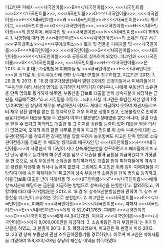 피고인은 피해자 <<<내국인이름>>>B<<</내국인이름>>>, <<<내국인이름>>>C<<</내국인이름>>>, <<<내국인이름>>>D<<</내국인이름>>>, <<<내국인이름>>>E<<</내국인이름>>>과 <<<내국인이름>>>F<<</내국인이름>>>의 계모이고, <<<내국인이름>>>G<<</내국인이름>>>, <<<내국인이름>>>H<<</내국인이름>>>의 친모이며, 배우자인 망 <<<내국인이름>>>I<<</내국인이름>>>이 1998. 4. 1. 사망함에 따라 망 <<<내국인이름>>>I<<</내국인이름>>>의 소유인 대구 서구 <<<구아래주소>>>J<<</구아래주소>>> 토지 및 건물을 피해자들 및 <<<내국인이름>>>F<<</내국인이름>>>, <<<내국인이름>>>G<<</내국인이름>>>, <<<내국인이름>>>H<<</내국인이름>>>과 공동으로 상속하게 되었다.
피고인과 <<<내국인이름>>>G<<</내국인이름>>>, <<<내국인이름>>>H<<</내국인이름>>>은 2013. 4. 5.경 대구가정법원에 피해자들 및 <<<내국인이름>>>F<<</내국인이름>>>을 상대로 위 상속 부동산에 관한 상속재산분할을 청구하였고, 피고인은 2013. 7. 26.경 및 2013. 8. 16.경 대구가정법원에서 열린 2차례의 조정기일에서 피해자들에게 "부동산을 여러 사람의 명의로 등기하면 처분하기가 어려우니, 나에게 부동산의 소유권을 단독 명의로 등기하게 해주면, 부동산을 담보로 대출을 받아 상속지분에 해당하는 금원을 지급해주겠다"라고 거짓말을 하였다.
그러나 사실 피고인은 특별한 재산 없이 1억 1,229여만 원 상당의 채무를 부담하면서 이자도 제대로 지급하지 못하여 채권자들로부터 채무 상환 압박을 받는 등 경제적으로 매우 어려운 상황이었고, 신용불량으로 인하여 금융기관에서 대출을 받을 수 있을지 여부가 불분명한 상태였을 뿐만 아니라, 설령 대출을 받을 수 있다고 하더라도 대출금 및 그 이자를 상환할 능력이 없어 대출을 받을 의사가 없었으며, 오히려 위와 같은 채무로 인하여 피고인 명의로 위 상속 부동산에 대한 소유권이전등기를 경료하면 강제집행을 당할 우려가 농후함에도 피고인 단독 명의로 소유권이전등기를 경료한 후 매도할 생각으로 배우자인 망 <<<내국인이름>>>I<<</내국인이름>>>이 사망한지 약 15년이 지나 상속재산분할을 청구하면서 피해자들에게 피고인 단독 명의로 등기하게 해주면 이를 담보로 대출을 받아 금원을 지급하겠다고 거짓말을 한 것으로, 상속 부동산의 소유권을 취득하더라도 대출을 받아 피해자들에게 약속대로 금원을 지급해 줄 의사나 능력이 없었다.
그럼에도 피고인은 위와 같이 피해자들을 기망하여 이에 속은 피해자들과 '피고인이 상속 부동산의 소유권을 단독 명의로 등기하고, 이를 담보로 대출을 받아 피해자들 및 <<<내국인이름>>>F<<</내국인이름>>>에게 상속지분에 해당하는 금원을 지급하는 방법으로 상속재산을 분할한다'고 합의하였고, 위 합의에 따라 대구가정법원은 2013. 8. 19.경 위 상속재산분할심판에 관하여 '1. 상속 부동산을 피고인이 소유하는 것으로 분할한다. 2. 피고인은 <<<내국인이름>>>F<<</내국인이름>>>, 피해자 <<<내국인이름>>>D<<</내국인이름>>>, 피해자 <<<내국인이름>>>E<<</내국인이름>>>에게 각 52,941,176원, 피해자 <<<내국인이름>>>C<<</내국인이름>>>에게 44,941,176원, 피해자 <<<내국인이름>>>B<<</내국인이름>>>에게 8,000,000원을 지급하라. 3. 소송비용은 각자 부담한다.'는 취지의 판결을 하였고, 그 판결이 2013. 9. 5. 확정되었으며, 피고인은 위 판결에 따라 2013. 12. 23.경 상속 부동산에 관한 소유권이전등기를 경료하였다.
이로써 피고인은 피해자들을 기망하여 158,823,528원 상당의 재산상 이익을 취득하였다.
